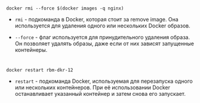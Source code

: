 #

```console
docker rmi --force $(docker images -q nginx)
```

- `rmi` - подкоманда в Docker, которая стоит за remove image. Она используется для удаления одного или нескольких Docker образов.

- `--force` - флаг используется для принудительного удаления образа. Он позволяет удалять образы, даже если от них зависят запущенные контейнеры.

#

```console
docker restart rbm-dkr-12
```

- `restart` - подкоманда Docker, используемая для перезапуска одного или нескольких контейнеров. При её использовании Docker останавливает указанный контейнер и затем снова его запускает.

#